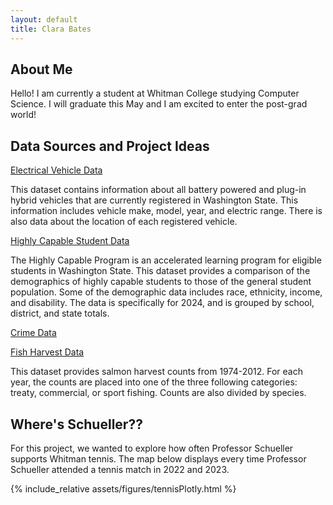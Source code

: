 ```yaml
---
layout: default
title: Clara Bates
---
```


## About Me
<div id="about-me"></div>

Hello! I am currently a student at Whitman College studying Computer Science. I will graduate this May and I am excited to enter the post-grad world!

## Data Sources and Project Ideas
<div id="data-sources"></div>

[Electrical Vehicle Data](https://catalog.data.gov/dataset/electric-vehicle-population-data)

This dataset contains information about all battery powered and plug-in hybrid vehicles that are currently registered in Washington State. This information includes vehicle make, model, year, and electric range. There is also data about the location of each registered vehicle.

[Highly Capable Student Data](https://catalog.data.gov/dataset/2024-school-year-highly-capable-data)

The Highly Capable Program is an accelerated learning program for eligible students in Washington State. This dataset provides a comparison of the demographics of highly capable students to those of the general student population. Some of the demographic data includes race, ethnicity, income, and disability. The data is specifically for 2024, and is grouped by school, district, and state totals.

[Crime Data](https://catalog.data.gov/dataset/washington-state-uniform-crime-reporting-summary-reporting-system)


[Fish Harvest Data](https://catalog.data.gov/dataset/washington-anadromous-fish-harvest-data-1974-2012)

This dataset provides salmon harvest counts from 1974-2012. For each year, the counts are placed into one of the three following categories: treaty, commercial, or sport fishing. Counts are also divided by species.

## Where's Schueller??
<div id="wheres-schueller"></div>

For this project, we wanted to explore how often Professor Schueller supports Whitman tennis. The map below displays every time Professor Schueller attended a tennis match in 2022 and 2023.

{% include_relative assets/figures/tennisPlotly.html %}
